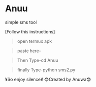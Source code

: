# Anuu
simple sms tool

[Follow this instructions]

> open termux apk

> paste here-

> Then Type-cd Anuu

> finally Type-python sms2.py

¥So enjoy silence¥
😎Created by Anuwa😎


